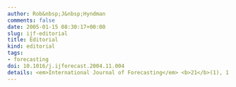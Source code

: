 ```yaml
---
author: Rob&nbsp;J&nbsp;Hyndman
comments: false
date: 2005-01-15 08:30:17+00:00
slug: ijf-editorial
title: Editorial
kind: editorial
tags:
- forecasting
doi: 10.1016/j.ijforecast.2004.11.004
details: <em>International Journal of Forecasting</em> <b>21</b>(1), 1
---
```

